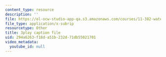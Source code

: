 ```yaml
---
content_type: resource
description: ''
file: https://ol-ocw-studio-app-qa.s3.amazonaws.com/courses/11-382-water-diplomacy-spring-2021/294a6263f18da51b232d71db55021701_brsHU2jA73E.srt
file_type: application/x-subrip
resourcetype: Other
title: 3play caption file
uid: 294a6263-f18d-a51b-232d-71db55021701
video_metadata:
  youtube_id: null
---
```

